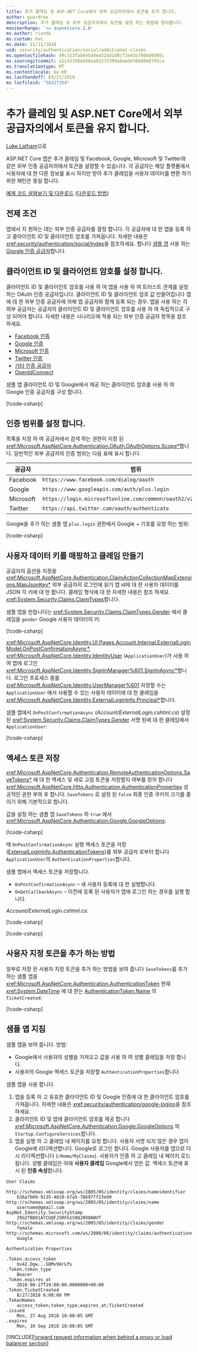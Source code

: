 ```yaml
---
title: 추가 클레임 및 ASP.NET Core에서 외부 공급자의에서 토큰을 유지 합니다.
author: guardrex
description: 추가 클레임 및 외부 공급자의에서 토큰을 설정 하는 방법에 알아봅니다.
monikerRange: '>= aspnetcore-2.0'
ms.author: riande
ms.custom: mvc
ms.date: 11/11/2018
uid: security/authentication/social/additional-claims
ms.openlocfilehash: 49c323fab64bd4ea52dd1d8cf2e43a79d4d0d0dc
ms.sourcegitcommit: a1c43150ed46aa01572399e8aede50d4668745ca
ms.translationtype: MT
ms.contentlocale: ko-KR
ms.lasthandoff: 03/21/2019
ms.locfileid: "58327354"
---
```

# <a name="persist-additional-claims-and-tokens-from-external-providers-in-aspnet-core"></a>추가 클레임 및 ASP.NET Core에서 외부 공급자의에서 토큰을 유지 합니다.

[Luke Latham](https://github.com/guardrex)으로

ASP.NET Core 앱은 추가 클레임 및 Facebook, Google, Microsoft 및 Twitter와 같은 외부 인증 공급자의에서 토큰을 설정할 수 있습니다. 각 공급자는 해당 플랫폼에서 사용자에 대 한 다른 정보를 표시 하지만 받아 추가 클레임을 사용자 데이터를 변환 하기 위한 패턴은 동일 합니다.

[예제 코드 살펴보기 및 다운로드](https://github.com/aspnet/Docs/tree/master/aspnetcore/security/authentication/social/additional-claims/samples) ([다운로드 방법](xref:index#how-to-download-a-sample))

## <a name="prerequisites"></a>전제 조건

앱에서 지 원하는 데는 외부 인증 공급자를 결정 합니다. 각 공급자에 대 한 앱을 등록 하 고 클라이언트 ID 및 클라이언트 암호를 가져옵니다. 자세한 내용은 <xref:security/authentication/social/index>을 참조하세요. 합니다 [샘플 앱](#sample-app-instructions) 사용 하는 [Google 인증 공급자](xref:security/authentication/google-logins)합니다.

## <a name="set-the-client-id-and-client-secret"></a>클라이언트 ID 및 클라이언트 암호를 설정 합니다.

클라이언트 ID 및 클라이언트 암호를 사용 하 여 앱을 사용 하 여 트러스트 관계를 설정 하는 OAuth 인증 공급자입니다. 클라이언트 ID 및 클라이언트 암호 값 만들어집니다 앱에 대 한 외부 인증 공급자에 의해 앱 공급자와 함께 등록 되는 경우. 앱을 사용 하는 각 외부 공급자는 공급자의 클라이언트 ID 및 클라이언트 암호를 사용 하 여 독립적으로 구성 되어야 합니다. 자세한 내용은 시나리오에 적용 되는 외부 인증 공급자 항목을 참조 하세요.

* [Facebook 인증](xref:security/authentication/facebook-logins)
* [Google 인증](xref:security/authentication/google-logins)
* [Microsoft 인증](xref:security/authentication/microsoft-logins)
* [Twitter 인증](xref:security/authentication/twitter-logins)
* [기타 인증 공급자](xref:security/authentication/otherlogins)
* [OpenIdConnect](https://github.com/Azure-Samples/active-directory-aspnetcore-webapp-openidconnect-v2)

샘플 앱 클라이언트 ID 및 Google에서 제공 하는 클라이언트 암호를 사용 하 여 Google 인증 공급자를 구성 합니다.

[!code-csharp[](additional-claims/samples/2.x/AdditionalClaimsSample/Startup.cs?name=snippet_AddGoogle&highlight=4,6)]

## <a name="establish-the-authentication-scope"></a>인증 범위를 설정 합니다.

목록을 지정 하 여 공급자에서 검색 하는 권한이 지정 된 <xref:Microsoft.AspNetCore.Authentication.OAuth.OAuthOptions.Scope*>합니다. 일반적인 외부 공급자의 인증 범위는 다음 표에 표시 합니다.

| 공급자  | 범위                                                            |
| --------- | ---------------------------------------------------------------- |
| Facebook  | `https://www.facebook.com/dialog/oauth`                          |
| Google    | `https://www.googleapis.com/auth/plus.login`                     |
| Microsoft | `https://login.microsoftonline.com/common/oauth2/v2.0/authorize` |
| Twitter   | `https://api.twitter.com/oauth/authenticate`                     |

Google을 추가 하는 샘플 앱 `plus.login` 권한에서 Google + 기호를 요청 하는 범위:

[!code-csharp[](additional-claims/samples/2.x/AdditionalClaimsSample/Startup.cs?name=snippet_AddGoogle&highlight=7)]

## <a name="map-user-data-keys-and-create-claims"></a>사용자 데이터 키를 매핑하고 클레임 만들기

공급자의 옵션을 지정을 <xref:Microsoft.AspNetCore.Authentication.ClaimActionCollectionMapExtensions.MapJsonKey*> 외부 공급자의 로그인에 읽기 앱 id에 대 한 사용자 데이터를 JSON 각 키에 대 한 합니다. 클레임 형식에 대 한 자세한 내용은 참조 하세요. <xref:System.Security.Claims.ClaimTypes>합니다.

샘플 앱을 만듭니다는 <xref:System.Security.Claims.ClaimTypes.Gender> 에서 클레임을 `gender` Google 사용자 데이터의 키:

[!code-csharp[](additional-claims/samples/2.x/AdditionalClaimsSample/Startup.cs?name=snippet_AddGoogle&highlight=8)]

<xref:Microsoft.AspNetCore.Identity.UI.Pages.Account.Internal.ExternalLoginModel.OnPostConfirmationAsync*>, <xref:Microsoft.AspNetCore.Identity.IdentityUser> (`ApplicationUser`)가 사용 하 여 앱에 로그인 <xref:Microsoft.AspNetCore.Identity.SignInManager%601.SignInAsync*>합니다. 로그인 프로세스 중를 <xref:Microsoft.AspNetCore.Identity.UserManager%601> 저장할 수는 `ApplicationUser` 에서 사용할 수 있는 사용자 데이터에 대 한 클레임을 <xref:Microsoft.AspNetCore.Identity.ExternalLoginInfo.Principal*>합니다.

샘플 앱에서 `OnPostConfirmationAsync` (*Account/ExternalLogin.cshtml.cs*) 설정 된 <xref:System.Security.Claims.ClaimTypes.Gender> 서명 된에 대 한 클레임에서 `ApplicationUser`:

[!code-csharp[](additional-claims/samples/2.x/AdditionalClaimsSample/Pages/Account/ExternalLogin.cshtml.cs?name=snippet_OnPostConfirmationAsync&highlight=30-31)]

## <a name="save-the-access-token"></a>액세스 토큰 저장

<xref:Microsoft.AspNetCore.Authentication.RemoteAuthenticationOptions.SaveTokens*> 에 대 한 액세스 및 새로 고침 토큰을 저장할지 여부를 정의 합니다 <xref:Microsoft.AspNetCore.Http.Authentication.AuthenticationProperties> 성공적인 권한 부여 후 합니다. `SaveTokens` 로 설정 된 `false` 최종 인증 쿠키의 크기를 줄이기 위해 기본적으로 합니다.

값을 설정 하는 샘플 앱 `SaveTokens` 하 `true` 에서 <xref:Microsoft.AspNetCore.Authentication.Google.GoogleOptions>:

[!code-csharp[](additional-claims/samples/2.x/AdditionalClaimsSample/Startup.cs?name=snippet_AddGoogle&highlight=9)]

때 `OnPostConfirmationAsync` 실행 액세스 토큰을 저장 ([ExternalLoginInfo.AuthenticationTokens](xref:Microsoft.AspNetCore.Identity.ExternalLoginInfo.AuthenticationTokens*))를 외부 공급자 로부터 합니다 `ApplicationUser`의 `AuthenticationProperties`합니다.

샘플 앱에서 액세스 토큰을 저장합니다.

* `OnPostConfirmationAsync` &ndash; 새 사용자 등록에 대 한 실행합니다.
* `OnGetCallbackAsync` &ndash; 이전에 등록 된 사용자가 앱에 로그인 하는 경우를 실행 합니다.

*Account/ExternalLogin.cshtml.cs*:

[!code-csharp[](additional-claims/samples/2.x/AdditionalClaimsSample/Pages/Account/ExternalLogin.cshtml.cs?name=snippet_OnPostConfirmationAsync&highlight=34-35)]

[!code-csharp[](additional-claims/samples/2.x/AdditionalClaimsSample/Pages/Account/ExternalLogin.cshtml.cs?name=snippet_OnGetCallbackAsync&highlight=31-32)]

## <a name="how-to-add-additional-custom-tokens"></a>사용자 지정 토큰을 추가 하는 방법

일부로 저장 된 사용자 지정 토큰을 추가 하는 방법을 보여 줍니다 `SaveTokens`를 추가 하는 샘플 앱을 <xref:Microsoft.AspNetCore.Authentication.AuthenticationToken> 현재 <xref:System.DateTime> 에 대 한는 [AuthenticationToken.Name](xref:Microsoft.AspNetCore.Authentication.AuthenticationToken.Name*) 의 `TicketCreated`:

[!code-csharp[](additional-claims/samples/2.x/AdditionalClaimsSample/Startup.cs?name=snippet_AddGoogle&highlight=10-21)]

## <a name="sample-app-instructions"></a>샘플 앱 지침

샘플 앱을 보여 줍니다. 방법:

* Google에서 사용자의 성별을 가져오고 값을 사용 하 여 성별 클레임을 저장 합니다.
* 사용자의 Google 액세스 토큰을 저장할 `AuthenticationProperties`합니다.

샘플 앱을 사용 합니다.

1. 앱을 등록 하 고 유효한 클라이언트 ID 및 Google 인증에 대 한 클라이언트 암호를 가져옵니다. 자세한 내용은 <xref:security/authentication/google-logins>을 참조하세요.
1. 클라이언트 ID 및 앱에 클라이언트 암호를 제공 합니다 <xref:Microsoft.AspNetCore.Authentication.Google.GoogleOptions> 의 `Startup.ConfigureServices`합니다.
1. 앱을 실행 하 고 클레임 내 페이지를 요청 합니다. 사용자 서명 되지 않은 경우 앱이 Google에 리디렉션합니다. Google로 로그인 합니다. Google 사용자를 앱으로 다시 리디렉션합니다 (`/Home/MyClaims`). 사용자가 인증 하 고 클레임 내 페이지 로드 됩니다. 성별 클레임은 아래 **사용자 클레임** Google에서 얻은 값. 액세스 토큰에 표시 된 **인증 속성**합니다.

```
User Claims

http://schemas.xmlsoap.org/ws/2005/05/identity/claims/nameidentifier
    b36a7b09-9135-4810-b7a5-78697ff23e99
http://schemas.xmlsoap.org/ws/2005/05/identity/claims/name
    username@gmail.com
AspNet.Identity.SecurityStamp
    29G2TB881ATCUQFJSRFG1S0QJ0OOAWVT
http://schemas.xmlsoap.org/ws/2005/05/identity/claims/gender
    female
http://schemas.microsoft.com/ws/2008/06/identity/claims/authenticationmethod
    Google

Authentication Properties

.Token.access_token
    bv42.Dgw...GQMv9ArLPs
.Token.token_type
    Bearer
.Token.expires_at
    2018-08-27T19:08:00.0000000+00:00
.Token.TicketCreated
    8/27/2018 6:08:00 PM
.TokenNames
    access_token;token_type;expires_at;TicketCreated
.issued
    Mon, 27 Aug 2018 18:08:05 GMT
.expires
    Mon, 10 Sep 2018 18:08:05 GMT
```

[!INCLUDE[Forward request information when behind a proxy or load balancer section](includes/forwarded-headers-middleware.md)]
